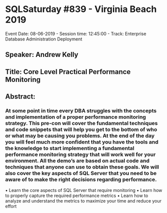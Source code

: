 # SQLSaturday #839 - Virginia Beach 2019
Event Date: 08-06-2019 - Session time: 12:45:00 - Track: Enterprise Database Administration  Deployment
## Speaker: Andrew Kelly
## Title: Core Level Practical Performance Monitoring
## Abstract:
### At some point in time every DBA struggles with the concepts and implementation of a proper performance monitoring strategy. This pre-con will cover the fundamental techniques and code snippets that will help you get to the bottom of who or what may be causing you problems. At the end of the day you will feel much more confident that you have the tools and the knowledge to start implementing a fundamental performance monitoring strategy that will work well for your environment.  All the demo’s are based on actual code and techniques that anyone can use to obtain these goals. We will also cover the key aspects of SQL Server that you need to be aware of to make the right decisions regarding performance. 
•	Learn the core aspects of SQL Server that require monitoring
•	Learn how to properly capture the required performance metrics
•	Learn how to analyze and understand the metrics to maximize your time and reduce your effort
